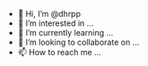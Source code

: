- 👋 Hi, I’m @dhrpp
- 👀 I’m interested in ...
- 🌱 I’m currently learning ...
- 💞️ I’m looking to collaborate on ...
- 📫 How to reach me ...

<!---
dhrpp/dhrpp is a ✨ special ✨ repository because its `README.md` (this file) appears on your GitHub profile.
You can click the Preview link to take a look at your changes.
--->
